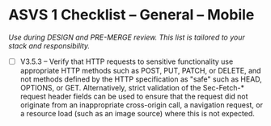 # ASVS 1 Checklist – General – Mobile

_Use during DESIGN and PRE-MERGE review. This list is tailored to your stack and responsibility._

- [ ] V3.5.3 – Verify that HTTP requests to sensitive functionality use appropriate HTTP methods such as POST, PUT, PATCH, or DELETE, and not methods defined by the HTTP specification as "safe" such as HEAD, OPTIONS, or GET. Alternatively, strict validation of the Sec-Fetch-* request header fields can be used to ensure that the request did not originate from an inappropriate cross-origin call, a navigation request, or a resource load (such as an image source) where this is not expected.
